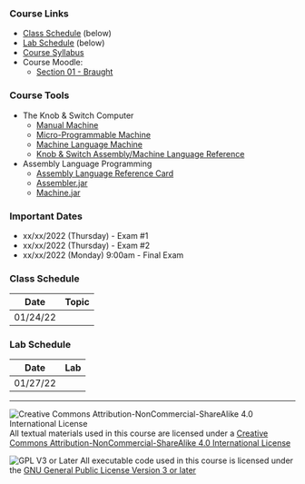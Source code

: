 ### Course Links

- [Class Schedule](#class-schedule) (below)
- [Lab Schedule](#lab-schedule) (below)
- [Course Syllabus](./syllabus.md)
- Course Moodle:
  - [Section 01 - Braught](https://lms.dickinson.edu/course/view.php?id=42261)

### Course Tools

- The Knob & Switch Computer
  - [Manual Machine](https://braughtg.github.io/Knob-And-Switch-Computer/dpandmem.html)
  - [Micro-Programmable Machine](https://braughtg.github.io/Knob-And-Switch-Computer/micromachine.html)
  - [Machine Language Machine](https://braughtg.github.io/Knob-And-Switch-Computer/machine.html)
  - [Knob & Switch Assembly/Machine Language Reference](https://braughtg.github.io/Knob-And-Switch-Computer/instructions.html)
- Assembly Language Programming
  - [Assembly Language Reference Card](machine/asm-ref.md)
  - [Assembler.jar](machine/Assembler.jar)
  - [Machine.jar](machine/Machine.jar)

### Important Dates

- xx/xx/2022 (Thursday) - Exam #1
- xx/xx/2022 (Thursday) - Exam #2
- xx/xx/2022 (Monday) 9:00am - Final Exam

### Class Schedule

Date          | Topic     
------------- | --------------
01/24/22      |

### Lab Schedule

Date          | Lab            
------------- | --------------
01/27/22      |

___
![Creative Commons Attribution-NonCommercial-ShareAlike 4.0 International License](https://i.creativecommons.org/l/by-nc-sa/4.0/88x31.png "Creative Commons Attribution-NonCommercial-ShareAlike 4.0 International License") All textual materials used in this course are licensed under a [Creative Commons Attribution-NonCommercial-ShareAlike 4.0 International License](http://creativecommons.org/licenses/by-nc-sa/4.0/)

![GPL V3 or Later](https://www.gnu.org/graphics/gplv3-or-later-sm.png "GPL V3 or later") All executable code used in this course is licensed under the [GNU General Public License Version 3 or later](https://www.gnu.org/licenses/gpl.txt)
